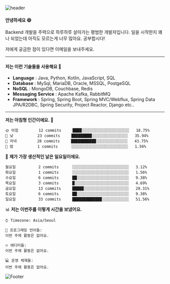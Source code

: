 ![header](https://capsule-render.vercel.app/api?type=waving&color=gradient&height=250&section=header&text=Wondeok%20Kang&fontSize=60&animation=fadeIn&fontAlignY=38&desc=a.k.a.%20Wade%2C%20Deogicorgi%20&descAlignY=61&descAlign=66&descSize=25&customColorList=4)



#### 안녕하세요 😄
Backend 개발을 주력으로 하루하루 살아가는 평범한 개발자입니다.
일을 시작한지 꽤나 되었는데 아직도 모르는게 너무 많아요. 공부합시다!

저에게 궁금한 점이 있다면 이메일을 보내주세요. 

---

#### 저는 이런 기술들을 사용해요 💬

- **Language** : Java, Python, Kotlin, JavaScript, SQL
- **Database** : MySql, MariaDB, Oracle, MSSQL, PostgeSQL
- **NoSQL** : MongoDB, Couchbase, Redis
- **Messaging Service** : Apache Kafka, RabbitMQ
- **Framework** : Spring, Spring Boot, Spring MVC/Webflux, Spring Data JPA/R2DBC, Spring Security, Project Reactor, Django etc..

---

<!--
[![Solved.ac Profile](http://mazassumnida.wtf/api/v2/generate_badge?boj=deogicorgi)](https://solved.ac/deogicorgi/)
-->

<!--START_SECTION:waka-->
**저는 아침형 인간이에요. 🐤** 

```text
🌞 아침         12 commits     ████░░░░░░░░░░░░░░░░░░░░░   18.75% 
🌆 낮　         23 commits     █████████░░░░░░░░░░░░░░░░   35.94% 
🌃 저녁         28 commits     ███████████░░░░░░░░░░░░░░   43.75% 
🌙 밤　         1 commits      ░░░░░░░░░░░░░░░░░░░░░░░░░   1.56%

```
📅 **제가 가장 생산적인 날은 일요일이에요.** 

```text
월요일          2 commits      ░░░░░░░░░░░░░░░░░░░░░░░░░   3.12% 
화요일          1 commits      ░░░░░░░░░░░░░░░░░░░░░░░░░   1.56% 
수요일          6 commits      ██░░░░░░░░░░░░░░░░░░░░░░░   9.38% 
목요일          3 commits      █░░░░░░░░░░░░░░░░░░░░░░░░   4.69% 
금요일          13 commits     █████░░░░░░░░░░░░░░░░░░░░   20.31% 
토요일          6 commits      ██░░░░░░░░░░░░░░░░░░░░░░░   9.38% 
일요일          33 commits     █████████████░░░░░░░░░░░░   51.56%

```


📊 **저는 이번주를 이렇게 시간을 보냈어요.** 

```text
⌚︎ Timezone: Asia/Seoul

💬 프로그래밍 언어들: 
이번 주에 활동은 없어요.

🔥 에디터들: 
이번 주에 활동은 없어요.

💻 운영 체제들: 
이번 주에 활동은 없어요.

```


<!--END_SECTION:waka-->

![Footer](https://capsule-render.vercel.app/api?type=waving&color=auto&height=200&section=footer&&customColorList=4)
<!--
**deogicorgi/deogicorgi** is a ✨ _special_ ✨ repository because its `README.md` (this file) appears on your GitHub profile.

Here are some ideas to get you started:

- 🔭 I’m currently working on ...
- 🌱 I’m currently learning ...
- 👯 I’m looking to collaborate on ...
- 🤔 I’m looking for help with ...
- 💬 Ask me about ...
- 📫 How to reach me: ...
- 😄 Pronouns: ...
- ⚡ Fun fact: ...
-->
